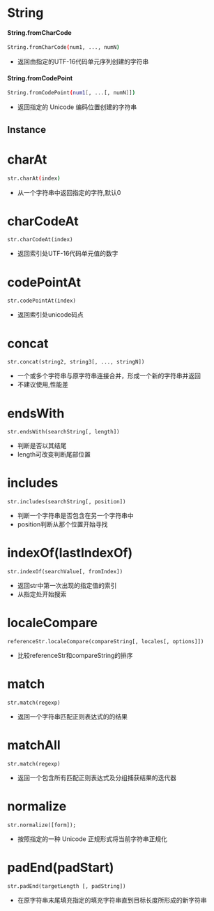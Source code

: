 # String
#### String.fromCharCode
```bash
String.fromCharCode(num1, ..., numN)
```
- 返回由指定的UTF-16代码单元序列创建的字符串
#### String.fromCodePoint
```bash
String.fromCodePoint(num1[, ...[, numN]])
```
- 返回指定的 Unicode 编码位置创建的字符串
## Instance
# charAt
```bash
str.charAt(index)
```
- 从一个字符串中返回指定的字符,默认0
# charCodeAt
```
str.charCodeAt(index)
```
- 返回索引处UTF-16代码单元值的数字
# codePointAt
```
str.codePointAt(index)
```
- 返回索引处unicode码点
# concat
```
str.concat(string2, string3[, ..., stringN])
```
- 一个或多个字符串与原字符串连接合并，形成一个新的字符串并返回
- 不建议使用,性能差
# endsWith
```
str.endsWith(searchString[, length])
```
- 判断是否以其结尾
- length可改变判断尾部位置
# includes
```
str.includes(searchString[, position])
```
- 判断一个字符串是否包含在另一个字符串中
- position判断从那个位置开始寻找
# indexOf(lastIndexOf)
```
str.indexOf(searchValue[, fromIndex])
```
- 返回str中第一次出现的指定值的索引
- 从指定处开始搜索
# localeCompare
```
referenceStr.localeCompare(compareString[, locales[, options]])
```
- 比较referenceStr和compareString的排序
# match
```
str.match(regexp)
```
- 返回一个字符串匹配正则表达式的的结果
# matchAll
```
str.match(regexp)
```
- 返回一个包含所有匹配正则表达式及分组捕获结果的迭代器
# normalize
```
str.normalize([form]);
```
- 按照指定的一种 Unicode 正规形式将当前字符串正规化
# padEnd(padStart)
```
str.padEnd(targetLength [, padString])
```
- 在原字符串末尾填充指定的填充字符串直到目标长度所形成的新字符串
